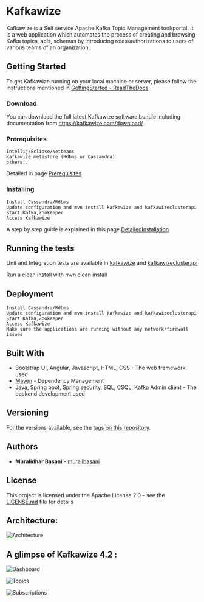 # Kafkawize

Kafkawize is a Self service Apache Kafka Topic Management tool/portal. It is a web application which automates the process of creating and browsing Kafka topics, acls, schemas by introducing roles/authorizations to users of various teams of an organization.

## Getting Started

To get Kafkawize running on your local machine or server, please follow the instructions mentioned in [GettingStarted - ReadTheDocs](https://kafkawize.readthedocs.io/en/latest/getting_started.html)

### Download

You can download the full latest Kafkawize software bundle including documentation from https://kafkawize.com/download/

### Prerequisites

```
Intellij/Eclipse/Netbeans
Kafkawize metastore (Rdbms or Cassandra)
others..
```

Detailed in page [Prerequisites](https://kafkawize.readthedocs.io/en/latest/getting_started.html#prerequisites)

### Installing

```
Install Cassandra/Rdbms
Update configuration and mvn install kafkawize and kafkawizeclusterapi
Start Kafka,Zookeeper
Access Kafkawize
```

A step by step guide is explained in this page [DetailedInstallation](https://kafkawize.readthedocs.io/en/latest/getting_started.html)

## Running the tests

Unit and Integration tests are available in [kafkawize](https://github.com/muralibasani/kafkawize) and [kafkawizeclusterapi](https://github.com/muralibasani/kafkawizeclusterapi)

Run a clean install with mvn clean install


## Deployment

```
Install Cassandra/Rdbms
Update configuration and mvn install kafkawize and kafkawizeclusterapi
Start Kafka,Zookeeper
Access Kafkawize
Make sure the applications are running without any network/firewall issues
```

## Built With

* Bootstrap UI, Angular, Javascript, HTML, CSS - The web framework used
* [Maven](https://maven.apache.org/) - Dependency Management
* Java, Spring boot, Spring security, SQL, CSQL, Kafka Admin client - The backend development used

## Versioning

For the versions available, see the [tags on this repository](https://github.com/muralibasani/kafkawize/tags). 

## Authors

* **Muralidhar Basani** - [muralibasani](https://github.com/muralibasani)

## License

This project is licensed under the Apache License 2.0  - see the [LICENSE.md](LICENSE.md) file for details

## Architecture:

![Architecture](https://github.com/muralibasani/kafkawize/blob/master/screenshots/arch.png)

## A glimpse of Kafkawize 4.2 :

![Dashboard](https://github.com/muralibasani/kafkawize/blob/master/screenshots/Dashboard.JPG)


![Topics](https://github.com/muralibasani/kafkawize/blob/master/screenshots/BrowseTopics.JPG)


![Subscriptions](https://github.com/muralibasani/kafkawize/blob/master/screenshots/ViewAcls.JPG)


